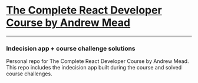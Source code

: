 # [The Complete React Developer Course by Andrew Mead](https://www.udemy.com/course/react-2nd-edition/)
---
### Indecision app + course challenge solutions

Personal repo for The Complete React Developer Course by Andrew Mead. This repo includes the indecision app built during the course and solved course challenges.